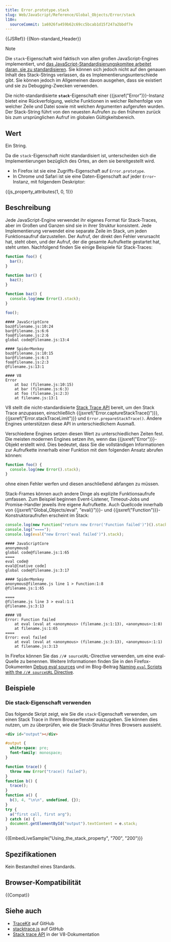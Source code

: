 ```yaml
---
title: Error.prototype.stack
slug: Web/JavaScript/Reference/Global_Objects/Error/stack
l10n:
  sourceCommit: 1a6926fa459b62c69cc5bcab1d15f247a2bbdf7e
---
```


{{JSRef}} {{Non-standard_Header}}

> [!NOTE]
> Die `stack`-Eigenschaft wird faktisch von allen großen JavaScript-Engines implementiert, und [das JavaScript-Standardisierungskomitee arbeitet daran, sie zu standardisieren](https://github.com/tc39/proposal-error-stacks). Sie können sich jedoch nicht auf den genauen Inhalt des Stack-Strings verlassen, da es Implementierungsunterschiede gibt. Sie können jedoch im Allgemeinen davon ausgehen, dass sie existiert und sie zu Debugging-Zwecken verwenden.

Die nicht-standardisierte **`stack`**-Eigenschaft einer {{jsxref("Error")}}-Instanz bietet eine Rückverfolgung, welche Funktionen in welcher Reihenfolge von welcher Zeile und Datei sowie mit welchen Argumenten aufgerufen wurden. Der Stack-String führt von den neuesten Aufrufen zu den früheren zurück bis zum ursprünglichen Aufruf im globalen Gültigkeitsbereich.

## Wert

Ein String.

Da die `stack`-Eigenschaft nicht standardisiert ist, unterscheiden sich die Implementierungen bezüglich des Ortes, an dem sie bereitgestellt wird.

- In Firefox ist sie eine Zugriffs-Eigenschaft auf `Error.prototype`.
- In Chrome und Safari ist sie eine Daten-Eigenschaft auf jeder `Error`-Instanz, mit folgendem Deskriptor:

{{js_property_attributes(1, 0, 1)}}

## Beschreibung

Jede JavaScript-Engine verwendet ihr eigenes Format für Stack-Traces, aber im Großen und Ganzen sind sie in ihrer Struktur konsistent. Jede Implementierung verwendet eine separate Zeile im Stack, um jeden Funktionsaufruf darzustellen. Der Aufruf, der direkt den Fehler verursacht hat, steht oben, und der Aufruf, der die gesamte Aufrufkette gestartet hat, steht unten. Nachfolgend finden Sie einige Beispiele für Stack-Traces:

```js
function foo() {
  bar();
}

function bar() {
  baz();
}

function baz() {
  console.log(new Error().stack);
}

foo();
```

```plain
#### JavaScriptCore
baz@filename.js:10:24
bar@filename.js:6:6
foo@filename.js:2:6
global code@filename.js:13:4

#### SpiderMonkey
baz@filename.js:10:15
bar@filename.js:6:3
foo@filename.js:2:3
@filename.js:13:1

#### V8
Error
    at baz (filename.js:10:15)
    at bar (filename.js:6:3)
    at foo (filename.js:2:3)
    at filename.js:13:1
```

V8 stellt die nicht-standardisierte [Stack Trace API](https://v8.dev/docs/stack-trace-api) bereit, um den Stack Trace anzupassen, einschließlich {{jsxref("Error.captureStackTrace()")}}, {{jsxref("Error.stackTraceLimit")}} und `Error.prepareStackTrace()`. Andere Engines unterstützen diese API in unterschiedlichem Ausmaß.

Verschiedene Engines setzen diesen Wert zu unterschiedlichen Zeiten fest. Die meisten modernen Engines setzen ihn, wenn das {{jsxref("Error")}}-Objekt erstellt wird. Dies bedeutet, dass Sie die vollständigen Informationen zur Aufrufkette innerhalb einer Funktion mit dem folgenden Ansatz abrufen können:

```js
function foo() {
  console.log(new Error().stack);
}
```

ohne einen Fehler werfen und diesen anschließend abfangen zu müssen.

Stack-Frames können auch andere Dinge als explizite Funktionsaufrufe umfassen. Zum Beispiel beginnen Event-Listener, Timeout-Jobs und Promise-Handler jeweils ihre eigene Aufrufkette. Auch Quellcode innerhalb von {{jsxref("Global_Objects/eval", "eval()")}}- und {{jsxref("Function")}}-Konstruktoraufrufen erscheint im Stack:

```js
console.log(new Function("return new Error('Function failed')")().stack);
console.log("====");
console.log(eval("new Error('eval failed')").stack);
```

```plain
#### JavaScriptCore
anonymous@
global code@filename.js:1:65
====
eval code@
eval@[native code]
global code@filename.js:3:17

#### SpiderMonkey
anonymous@filename.js line 1 > Function:1:8
@filename.js:1:65

====
@filename.js line 3 > eval:1:1
@filename.js:3:13

#### V8
Error: Function failed
    at eval (eval at <anonymous> (filename.js:1:13), <anonymous>:1:8)
    at filename.js:1:65
====
Error: eval failed
    at eval (eval at <anonymous> (filename.js:3:13), <anonymous>:1:1)
    at filename.js:3:13
```

In Firefox können Sie das `//# sourceURL`-Directive verwenden, um eine eval-Quelle zu benennen. Weitere Informationen finden Sie in den Firefox-Dokumenten [Debug eval sources](https://firefox-source-docs.mozilla.org/devtools-user/debugger/how_to/debug_eval_sources/index.html) und im Blog-Beitrag [Naming `eval` Scripts with the `//# sourceURL` Directive](https://fitzgen.com/2014/12/05/name-eval-scripts.html).

## Beispiele

### Die stack-Eigenschaft verwenden

Das folgende Skript zeigt, wie Sie die `stack`-Eigenschaft verwenden, um einen Stack Trace in Ihrem Browserfenster auszugeben. Sie können dies nutzen, um zu überprüfen, wie die Stack-Struktur Ihres Browsers aussieht.

```html hidden
<div id="output"></div>
```

```css hidden
#output {
  white-space: pre;
  font-family: monospace;
}
```

```js
function trace() {
  throw new Error("trace() failed");
}
function b() {
  trace();
}
function a() {
  b(3, 4, "\n\n", undefined, {});
}
try {
  a("first call, first arg");
} catch (e) {
  document.getElementById("output").textContent = e.stack;
}
```

{{EmbedLiveSample("Using_the_stack_property", "700", "200")}}

## Spezifikationen

Kein Bestandteil eines Standards.

## Browser-Kompatibilität

{{Compat}}

## Siehe auch

- [TraceKit](https://github.com/csnover/TraceKit/) auf GitHub
- [stacktrace.js](https://github.com/stacktracejs/stacktrace.js) auf GitHub
- [Stack trace API](https://v8.dev/docs/stack-trace-api) in der V8-Dokumentation
